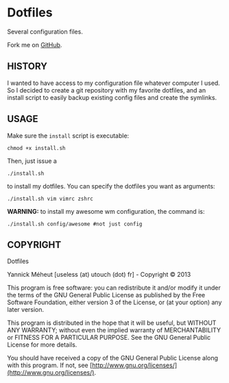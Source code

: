 # Dotfiles
Several configuration files.

Fork me on [GitHub](https://github.com/the-useless-one/useless_dotfiles).

## HISTORY

I wanted to have access to my configuration file whatever computer I used. So
I decided to create a git repository with my favorite dotfiles, and an
install script to easily backup existing config files and create the symlinks.

## USAGE

Make sure the `install` script is executable:

    chmod +x install.sh

Then, just issue a

    ./install.sh

to install my dotfiles. You can specify the dotfiles you want as arguments:

    ./install.sh vim vimrc zshrc

**WARNING:** to install my awesome wm configuration, the command is:

    ./install.sh config/awesome #not just config

## COPYRIGHT

Dotfiles

Yannick Méheut [useless (at) utouch (dot) fr] - Copyright © 2013

This program is free software: you can redistribute it and/or modify it 
under the terms of the GNU General Public License as published by the 
Free Software Foundation, either version 3 of the License, or (at your 
option) any later version.

This program is distributed in the hope that it will be useful, but
WITHOUT ANY WARRANTY; without even the implied warranty of 
MERCHANTABILITY or FITNESS FOR A PARTICULAR PURPOSE. See the GNU General 
Public License for more details.

You should have received a copy of the GNU General Public License along 
with this program. If not, see
[http://www.gnu.org/licenses/](http://www.gnu.org/licenses/).
